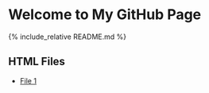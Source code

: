 # Welcome to My GitHub Page

<!-- Include README content -->
{% include_relative README.md %}

## HTML Files

- [File 1](notebooks/snapshot/1_Data_Retrieval_from_FDB_Preprocessing.html^C)

